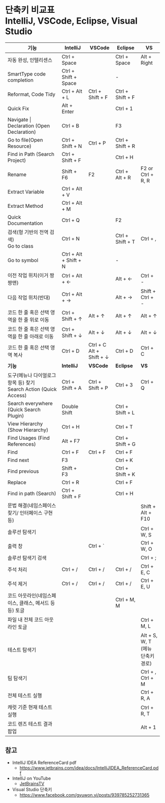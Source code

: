 # 단축키 비교표<br>IntelliJ, VSCode, Eclipse, Visual Studio

|**기능** |**IntelliJ**| **VSCode** |**Eclipse** | **VS** |
|---|---|---|---|--|
|자동 완성, 인텔리센스 |Ctrl + Space | | Ctrl + Space | Alt + Right |
|SmartType code completion | Ctrl + Shift + Space | | - | |
|Reformat, Code Tidy | Ctrl + Alt + L | Ctrl + Shift + F | Ctrl + Shift + F | |
|Quick Fix | Alt + Enter | |Ctrl + 1 |  |
|Navigate &#124; Declaration (Open Declaration)|Ctrl + B | |F3 |  |
|Go to file(Open Resource) | Ctrl + Shift + N | Ctrl + P |Ctrl + Shift + R|  |
|Find in Path (Search Project)| Ctrl + Shift + F | | Ctrl + H |  |
|Rename | Shift + F6| F2 | Ctrl + Alt + R | F2 or Ctrl + R, R |
|Extract Variable | Ctrl + Alt + V | | |  |
|Extract Method | Ctrl + Alt + M | | |  |
|Quick Documentation | Ctrl + Q | | F2 |  |
|검색(형 기반의 전역 검색)<br>Go to class| Ctrl + N | | Ctrl + Shift + T |  Ctrl + , |
|Go to symbol | Ctrl + Alt + Shift + N | | - | |
|이전 작업 위치(이거 짱짱맨)| Ctrl + Alt + ← | | Alt + ← | Ctrl + - |
|다음 작업 위치(반대) | Ctrl + Alt + → | | Alt + → | Shift + Ctrl + - |
|코드 한 줄 혹은 선택 영역을 한 줄 위로 이동| Ctrl + Shift + ↑ | Alt + ↑ | Alt + ↑ | Alt + ↑ |
|코드 한 줄 혹은 선택 영역을 한 줄 아래로 이동 | Ctrl + Shift + ↓ | Alt + ↓ | Alt + ↓ |  Alt + ↓ |
|코드 한 줄 혹은 선택 영역 복사 | Ctrl + D | Ctrl + C<br>Alt + Shift + ↓ | Ctrl + D | Ctrl + C |
|**기능** |**IntelliJ**|**VSCode** |**Eclipse** |**VS** |
|도구(메뉴나 다이얼로그 항목 등) 찾기<br>Search Action (Quick Access)| Ctrl + Shift + A | Ctrl + Shift + P | Ctrl + 3 | Ctrl + Q |
|Search everywhere (Quick Search Plugin) | Double Shift | | Ctrl + Shift + L | |
|View Hierarchy (Show Hierarchy)| Ctrl + H | | Ctrl + T | |
|Find Usages (Find References)| Alt + F7 | | Ctrl + Shift + G | |
|Find | Ctrl + F | Ctrl + F | Ctrl + F | |
|Find next | F3 | | Ctrl + K | |
|Find previous | Shift + F3 | | Ctrl + Shift + K | |
|Replace | Ctrl + R | | Ctrl + F | |
|Find in path (Search) | Ctrl + Shift + F | | Ctrl + H | |
|문법 해결(네임스페이스 찾기/ 인터페이스 구현 등) | | | | Shift + Alt + F10 |
|솔루션 탐색기| | | | Ctrl + W, S |
|출력 창 | | Ctrl + ` | | Ctrl + W, O |
|솔루션 탐색기 검색| | | | Ctrl + ;|
|주석 처리| Ctrl + / | Ctrl + /| Ctrl + / | Ctrl + E, C|
|주석 제거| Ctrl + / | Ctrl + /| Ctrl + / | Ctrl + E, U|
|코드 아웃라인(네임스페이스, 클래스, 메서드 등등) 토글 | | |  Ctrl + M, M |
|파일 내 전체 코드 아웃라인 토글 | | | | Ctrl + M, L |
|테스트 탐색기 | | | | Alt + S, W, T<br>(메뉴 단축키 경로) |
|팀 탐색기| | | | Ctrl + \, Ctrl + M |
|전체 테스트 실행 | | | |Ctrl + R, A |
|캐럿 기준 현재 테스트 실행| | | | Ctrl + R, T |
|코드 렌즈 테스트 결과 팝업| | | | Alt + 1 |



## 참고
* IntelliJ IDEA ReferenceCard pdf
  * https://www.jetbrains.com/idea/docs/IntelliJIDEA_ReferenceCard.pdf
* IntelliJ on YouTube
  * [JetBrainsTV](https://www.youtube.com/channel/UC4ogdcPcIAOOMJktgBMhQnQ)
* Visual Studio 단축키
  * https://www.facebook.com/gyuwon.yi/posts/939785252731365
